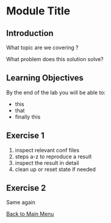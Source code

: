 # Module Title

## Introduction

What topic are we covering ?

What problem does this solution solve?

## Learning Objectives 

By the end of the lab you will be able to: 
 * this
 * that
 * finally this

## Exercise 1

1. inspect relevant conf files
2. steps a-z to reproduce a result
3. inspect the result in detail
4. clean up or reset state if needed

## Exercise 2

Same again

[Back to Main Menu](../README.md)